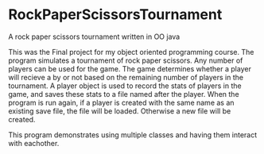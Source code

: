 RockPaperScissorsTournament
===========================

A rock paper scissors tournament written in OO java

This was the Final project for my object oriented programming course.
The program simulates a tournament of rock paper scissors. Any number of players can be used for the game.
The game determines whether a player will recieve a by or not based on the remaining number of players in the tournament.
A player object is used to record the stats of players in the game, and saves these stats to a file named after the player.
When the program is run again, if a player is created with the same name as an existing save file, the file will be loaded.
Otherwise a new file will be created. 

This program demonstrates using multiple classes and having them interact with eachother. 

